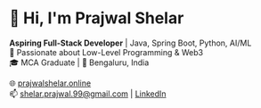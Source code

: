 # 👋 Hi, I'm Prajwal Shelar

**Aspiring Full-Stack Developer** | Java, Spring Boot, Python, AI/ML  
🚀 Passionate about Low-Level Programming & Web3  
🎓 MCA Graduate | 📍 Bengaluru, India

🌐 [prajwalshelar.online](https://prajwalshelar.online)  
📫 shelar.prajwal.99@gmail.com | [LinkedIn](https://linkedin.com/in/prajwalshelar)
